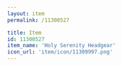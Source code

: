 ```yaml
---
layout: item
permalink: /11300527

title: Item
id: 11300527
item_name: 'Holy Serenity Headgear'
icon_url: 'item/icon/11309997.png'
---
```

